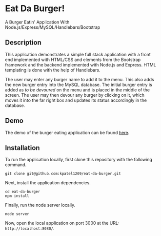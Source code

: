 # Eat Da Burger!
A Burger Eatin' Application With Node.js/Express/MySQL/Handlebars/Bootstrap

## Description

This application demonstrates a simple full stack application with a front end implemented with HTML/CSS and elements from the Bootstrap framework and the backend implemented with Node.js and Express. HTML templating is done with the help of Handlebars.

The user may enter any burger name to add it to the menu. This also adds the new burger entry into the MySQL database. The initial burger entry is added as *to be devoured* on the menu and is placed in the middle of the screen. The user may then devour any burger by clicking on it, which moves it into the far right box and updates its status accordingly in the database.

## Demo

The demo of the burger eating application can be found [here](https://eat-da-burger-03022019.herokuapp.com/).

## Installation

To run the application locally, first clone this repository with the following command.

	git clone git@github.com:kpatel1209/eat-da-burger.git
	
Next, install the application dependencies.

	cd eat-da-burger
	npm install
	
Finally, run the node server locally.

	node server
	
Now, open the local application on port 3000 at the URL: `http://localhost:8080/`.